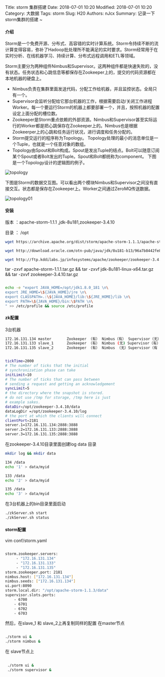 Title: storm 集群搭建
Date: 2018-07-01 10:20
Modified: 2018-07-01 10:20
Category: 大数据
Tags: storm
Slug: H20
Authors: nJcx
Summary: 记录一下storm集群的搭建 ~

#### 介绍
Storm是一个免费开源、分布式、高容错的实时计算系统。Storm令持续不断的流计算变得容易，弥补了Hadoop批处理所不能满足的实时要求。Storm经常用于在实时分析、在线机器学习、持续计算、分布式远程调用和ETL等领域。

Storm主要分为两种组件Nimbus和Supervisor。这两种组件都是快速失败的，没有状态。任务状态和心跳信息等都保存在Zookeeper上的，提交的代码资源都在本地机器的硬盘上。

- Nimbus负责在集群里面发送代码，分配工作给机器，并且监控状态。全局只有一个。
- Supervisor会监听分配给它那台机器的工作，根据需要启动/关闭工作进程Worker。每一个要运行Storm的机器上都要部署一个，并且，按照机器的配置设定上面分配的槽位数。
- Zookeeper是Storm重点依赖的外部资源。Nimbus和Supervisor甚至实际运行的Worker都是把心跳保存在Zookeeper上的。Nimbus也是根据Zookeerper上的心跳和任务运行状况，进行调度和任务分配的。
- Storm提交运行的程序称为Topology。
Topology处理的最小的消息单位是一个Tuple，也就是一个任意对象的数组。
- Topology由Spout和Bolt构成。Spout是发出Tuple的结点。Bolt可以随意订阅某个Spout或者Bolt发出的Tuple。Spout和Bolt都统称为component。
下图是一个Topology设计的逻辑图的例子。

![topology](../images/topology.jpg)

下图是Storm的数据交互图。可以看出两个模块Nimbus和Supervisor之间没有直接交互。状态都是保存在Zookeeper上。Worker之间通过ZeroMQ传送数据。

![topology01](../images/topology01.png)

#### 安装

版本 ：apache-storm-1.1.1 ,jdk-8u181,zookeeper-3.4.10

目录 ： /opt 

```bash
wget https://archive.apache.org/dist/storm/apache-storm-1.1.1/apache-storm-1.1.1.tar.gz

wget http://download.oracle.com/otn-pub/java/jdk/8u181-b13/96a7b8442fe848ef90c96a2fad6ed6d1/jdk-8u181-linux-x64.tar.gz

wget http://ftp.kddilabs.jp/infosystems/apache/zookeeper/zookeeper-3.4.10/zookeeper-3.4.10.tar.gz

```

tar -zxvf apache-storm-1.1.1.tar.gz && tar -zxvf jdk-8u181-linux-x64.tar.gz && tar -zxvf zookeeper-3.4.10.tar.gz

```bash

echo -e "export JAVA_HOME=/opt/jdk1.8.0_181 \n\
export JRE_HOME=\${JAVA_HOME}/jre \n\
export CLASSPATH=.:\${JAVA_HOME}/lib:\${JRE_HOME}/lib \n\
export PATH=\${JAVA_HOME}/bin:\$PATH \n\
" >> /etc/profile && source /etc/profile

```
#### zk配置 
3台机器

```bash
172.16.131.134 master 		Zookeeper （有） Nimbus（有） Supervisor（无）
172.16.131.133 slave_1 		Zookeeper （有） Nimbus (无) Supervisor（有）
172.16.131.135 slave_2 		Zookeeper （有） Nimbus （无）Supervisor（有
```

```bash

tickTime=2000
# The number of ticks that the initial
# synchronization phase can take
initLimit=10
# The number of ticks that can pass between
# sending a request and getting an acknowledgement
syncLimit=5
# the directory where the snapshot is stored.
# do not use /tmp for storage, /tmp here is just
# example sakes.
dataDir=/opt/zookeeper-3.4.10/data
dataLogDir =/opt/zookeeper-3.4.10/log
# the port at which the clients will connect
clientPort=2181
server.1=172.16.131.134:2888:3888
server.2=172.16.131.133:2888:3888
server.3=172.16.131.135:2888:3888

```

在zookeeper-3.4.10目录里面创建log data 目录

```bash
mkdir log && mkdir data

```

```bash
134 /data
echo '1' > data/myid

133 /data
echo '2' > data/myid

135 /data
echo '3' > data/myid
```

在3台机器上的bin目录里面启动

```bash
./zkServer.sh start
./zkServer.sh status
```

#### storm配置

vim conf/storm.yaml

```bash

storm.zookeeper.servers:
     - "172.16.131.134"
     - "172.16.131.133"
     - "172.16.131.135"
storm.zookeeper.port: 2181
nimbus.host: ["172.16.131.134"]
nimbus.seeds: ["172.16.131.134"]
ui.port:8090
storm.local.dir: "/opt/apache-storm-1.1.3/data"
supervisor.slots.ports:
    - 6700
    - 6701
    - 6702
    - 6703

```
然后，在slave_1 和 slave_2上再复制同样的配置
在master节点

```bash

./storm ui &
./storm nimbus &

```
 在 slave节点上
 
```bash
 
 ./storm ui &
 ./storm supervisor &
 
```
